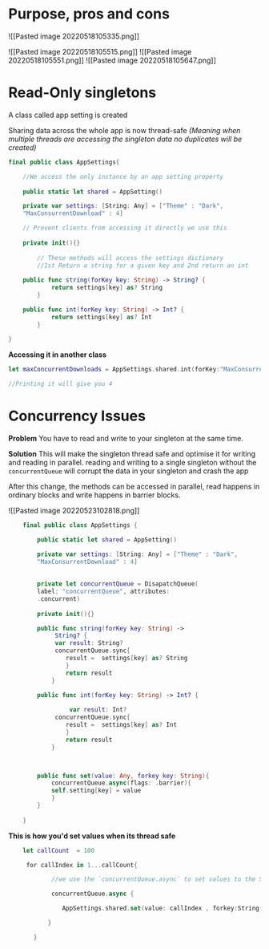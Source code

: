 # Purpose, pros and cons
![[Pasted image 20220518105335.png]]

![[Pasted image 20220518105515.png]]
![[Pasted image 20220518105551.png]]
![[Pasted image 20220518105647.png]]

# Read-Only singletons
A class called app setting is created 

Sharing data across the whole app is now thread-safe *(Meaning when multiple threads are accessing the singleton data no duplicates will be created)*

``` Swift 
final public class AppSettings{

	//We access the only instance by an app setting property
	
	public static let shared = AppSetting()

	private var settings: [String: Any] = ["Theme" : "Dark", 
    "MaxConsurrentDownload" : 4]

	// Prevent clients from accessing it directly we use this 
	
	private init(){}
	
		// These methods will access the settings dictionary 
		//1st Return a string for a given key and 2nd return an int 
		
	public func string(forKey key: String) -> String? {
			return settings[key] as? String
		}

	public func int(forKey key: String) -> Int? {
			return settings[key] as? Int
		}
	
}
```


**Accessing it in another class**

``` SWift 
let maxConcurrentDownloads = AppSettings.shared.int(forKey:"MaxConsurrentDownload" )

//Printing it will give you 4
```

# Concurrency Issues
**Problem**
You have to read and write to your singleton at the same time. 


**Solution**
This will make the singleton thread safe and optimise it for writing and reading in parallel. 
reading and writing to a single singleton without the `concurrentQueue` will corrupt the data in your singleton and crash the app 

After this change, the methods can be accessed in parallel, read happens in ordinary blocks and write happens in barrier blocks. 

![[Pasted image 20220523102818.png]]

``` Swift
	final public class AppSettings {

		public static let shared = AppSetting()

		private var settings: [String: Any] = ["Theme" : "Dark", 
	    "MaxConsurrentDownload" : 4]
	    
	
		private let concurrentQueue = DisapatchQueue( 
	    label: "concurrentQueue", attributes: 
	    .concurrent)
	
		private init(){}

		public func string(forKey key: String) -> 
	         String? {
	         var result: String?
	         concurrentQueue.sync{
				result =  settings[key] as? String
				}
				return result
			}

		public func int(forKey key: String) -> Int? {
		
				 var result: Int?
	         concurrentQueue.sync{
				result =  settings[key] as? Int
				}
				return result
			}



		public func set(value: Any, forkey key: String){
			concurrentQueue.async(flags: .barrier){
			self.setting[key] = value
			}
		}
	
	}
```

**This is how you'd set values when its thread safe**
``` Swift 
    let callCount  = 100

     for callIndex in 1...callCount{

            //we use the `concurrentQueue.async` to set values to the Singleton

            concurrentQueue.async {

               AppSettings.shared.set(value: callIndex , forkey:String(callIndex))

           }

       }
```

